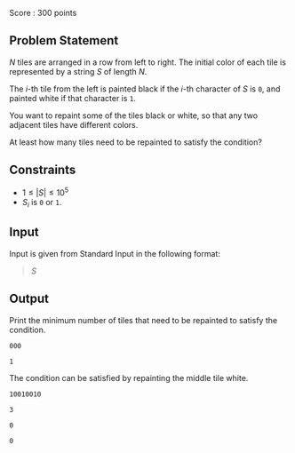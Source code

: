 Score : $300$ points

## Problem Statement

$N$ tiles are arranged in a row from left to right. The initial color of each tile is represented by a string $S$ of length $N$.

The $i$-th tile from the left is painted black if the $i$-th character of $S$ is `0`, and painted white if that character is `1`.

You want to repaint some of the tiles black or white, so that any two adjacent tiles have different colors.

At least how many tiles need to be repainted to satisfy the condition?

## Constraints

- $1 \leq |S| \leq 10^5$
- $S_i$ is `0` or `1`.

## Input

Input is given from Standard Input in the following format:

> $S$

## Output

Print the minimum number of tiles that need to be repainted to satisfy the condition.

```input1
000
```

```output1
1
```

The condition can be satisfied by repainting the middle tile white.

```input2
10010010
```

```output2
3
```

```input3
0
```

```output3
0
```